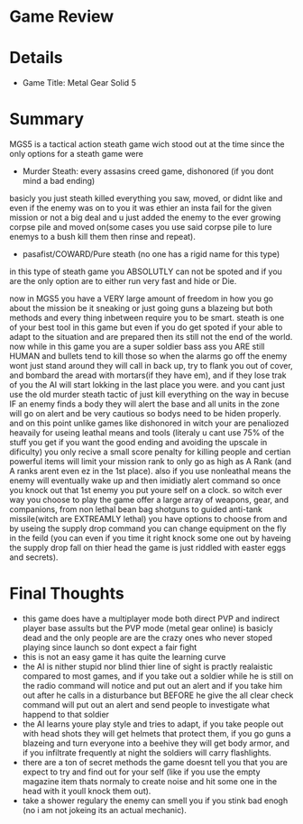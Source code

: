 # Game Review

# Details

* Game Title: Metal Gear Solid 5


# Summary
MGS5 is a tactical action steath game wich stood out at the time since the only options for a steath game were

* Murder Steath: every assasins creed game, dishonored (if you dont mind a bad ending)

basicly you just steath killed everything you saw, moved, or didnt like and even if the enemy was on to you it was ethier an insta fail for the given mission or not a big deal and u just added the enemy to the ever growing corpse pile and moved on(some cases you use said corpse pile to lure enemys to a bush kill them then rinse and repeat).

* pasafist/COWARD/Pure steath (no one has a rigid name for this type)

in this type of steath game you ABSOLUTLY can not be spoted and if you are the only option are to either run very fast and hide or Die.

now in MGS5 you have a VERY large amount of freedom in how you go about the mission be it sneaking or just going guns a blazeing but both methods and every thing inbetween require you to be smart. steath is one of your best tool in this game but even if you do get spoted if your able to adapt to the situation and are prepared then its still not the end of the world. now while in this game you are a super soldier bass ass you ARE still HUMAN and bullets tend to kill those so when the alarms go off the enemy wont just stand around they will call in back up, try to flank you out of cover, and bombard the aread with mortars(if they have em), and if they lose trak of you the AI will start lokking in the last place you were. and you cant just use the old murder steath tactic of just kill everything on the way in becuse IF an enemy finds a body they will alert the base and all units in the zone will go on alert and be very cautious so bodys need to be hiden properly. and on this point unlike games like dishonored in witch your are penaliozed heavaily for useing leathal means and tools (literaly u cant use 75% of the stuff you get if you want the good ending and avoiding the upscale in dificulty) you only recive a small score penalty for killing people and certian powerful items will limit your mission rank to only go as high as A Rank (and A ranks arent even ez in the 1st place). also if you use nonleathal means the enemy will eventually wake up and then imidiatly alert command so once you knock out that 1st enemy you put youre self on a clock. so witch ever way you choose to play the game offer a large array of weapons, gear, and companions, from non lethal bean bag shotguns to guided anti-tank missile(witch are EXTREAMLY lethal) you have options to choose from and by useing the supply drop command you can change equipment on the fly in the feild (you can even if you time it right knock some one out by haveing the supply drop fall on thier head the game is just riddled with easter eggs and secrets).

# Final Thoughts
* this game does have a multiplayer mode both direct PVP and indirect player base assults but the PVP mode (metal gear online) is basicly dead and the only people are are the crazy ones who never stoped playing since launch so dont expect a fair fight
* this is not an easy game it has quite the learning curve
* the AI is nither stupid nor blind thier line of sight is practly realaistic compared to most games, and if you take out a soldier while he is still on the radio command will notice and put out an alert and if you take him out after he calls in a disturbance but BEFORE he give the all clear check command will put out an alert and send people to investigate what happend to that soldier
* the AI learns youre play style and tries to adapt, if you take people out with head shots they will get helmets that protect them, if you go guns a blazeing and turn everyone into a beehive they will get body armor, and if you infiltrate frequently at night the soldiers will carry flashlights.
* there are a ton of secret methods the game doesnt tell you that you are expect to try and find out for your self (like if you use the empty magazine item thats normaly to create noise and hit some one in the head with it youll knock them out).
* take a shower regulary the enemy can smell you if you stink bad enogh (no i am not jokeing its an actual mechanic).
 
